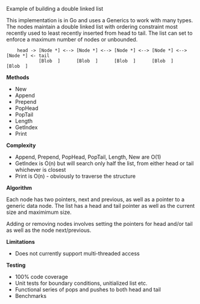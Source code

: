 Example of building a double linked list

This implementation is in Go and uses a Generics to work with many types.  The nodes maintain a double linked list with ordering constraint most recently used to least recently inserted from head to tail. The list can set to enforce a maximum number of nodes or unbounded.

``` 
    head -> [Node *] <--> [Node *] <--> [Node *] <--> [Node *] <--> [Node *] <- tail
            [Blob  ]      [Blob  ]      [Blob  ]      [Blob  ]      [Blob  ]
```

**Methods**
* New
* Append
* Prepend
* PopHead
* PopTail
* Length
* GetIndex
* Print

**Complexity**
* Append, Prepend, PopHead, PopTail, Length, New are O(1)
* GetIndex is O(n) but will search only half the list, from either head or tail whichever is closest
* Print is O(n) - obviously to traverse the structure

**Algorithm**

Each node has two pointers, next and previous, as well as a pointer to a generic data node.  The list has a head and tail pointer as well as the current size and maximimum size.

Adding or removing nodes involves setting the pointers for head and/or tail as well as the node next/previous.

**Limitations**
* Does not currently support multi-threaded access

**Testing**
* 100% code coverage
* Unit tests for boundary conditions, unitialized list etc.
* Functional series of pops and pushes to both head and tail
* Benchmarks